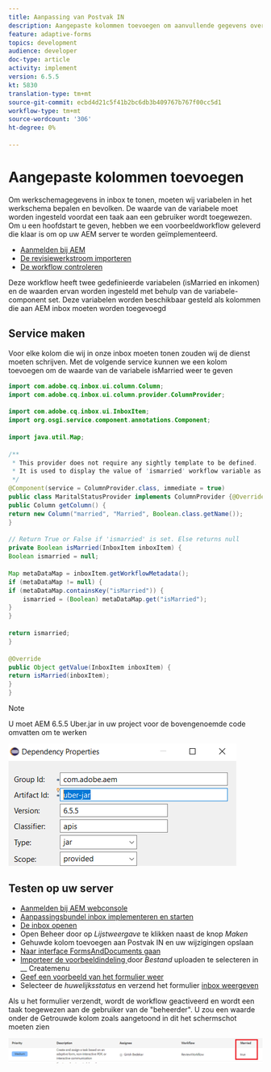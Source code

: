 ```yaml
---
title: Aanpassing van Postvak IN
description: Aangepaste kolommen toevoegen om aanvullende gegevens over de workflow weer te geven
feature: adaptive-forms
topics: development
audience: developer
doc-type: article
activity: implement
version: 6.5.5
kt: 5830
translation-type: tm+mt
source-git-commit: ecbd4d21c5f41b2bc6db3b409767b767f00cc5d1
workflow-type: tm+mt
source-wordcount: '306'
ht-degree: 0%

---
```



# Aangepaste kolommen toevoegen

Om werkschemagegevens in inbox te tonen, moeten wij variabelen in het werkschema bepalen en bevolken. De waarde van de variabele moet worden ingesteld voordat een taak aan een gebruiker wordt toegewezen. Om u een hoofdstart te geven, hebben we een voorbeeldworkflow geleverd die klaar is om op uw AEM server te worden geïmplementeerd.

* [Aanmelden bij AEM](http://localhost:4502/crx/de/index.jsp)
* [De revisiewerkstroom importeren](assets/review-workflow.zip)
* [De workflow controleren](http://localhost:4502/editor.html/conf/global/settings/workflow/models/reviewworkflow.html)

Deze workflow heeft twee gedefinieerde variabelen (isMarried en inkomen) en de waarden ervan worden ingesteld met behulp van de variabele-component set. Deze variabelen worden beschikbaar gesteld als kolommen die aan AEM inbox moeten worden toegevoegd

## Service maken

Voor elke kolom die wij in onze inbox moeten tonen zouden wij de dienst moeten schrijven. Met de volgende service kunnen we een kolom toevoegen om de waarde van de variabele isMarried weer te geven

```java
import com.adobe.cq.inbox.ui.column.Column;
import com.adobe.cq.inbox.ui.column.provider.ColumnProvider;

import com.adobe.cq.inbox.ui.InboxItem;
import org.osgi.service.component.annotations.Component;

import java.util.Map;

/**
 * This provider does not require any sightly template to be defined.
 * It is used to display the value of 'ismarried' workflow variable as a column in inbox
 */
@Component(service = ColumnProvider.class, immediate = true)
public class MaritalStatusProvider implements ColumnProvider {@Override
public Column getColumn() {
return new Column("married", "Married", Boolean.class.getName());
}

// Return True or False if 'ismarried' is set. Else returns null
private Boolean isMarried(InboxItem inboxItem) {
Boolean ismarried = null;

Map metaDataMap = inboxItem.getWorkflowMetadata();
if (metaDataMap != null) {
if (metaDataMap.containsKey("isMarried")) {
    ismarried = (Boolean) metaDataMap.get("isMarried");
}
}

return ismarried;
}

@Override
public Object getValue(InboxItem inboxItem) {
return isMarried(inboxItem);
}
}
```

>[!NOTE]
>
>U moet AEM 6.5.5 Uber.jar in uw project voor de bovengenoemde code omvatten om te werken

![uber-jar](assets/uber-jar.PNG)

## Testen op uw server

* [Aanmelden bij AEM webconsole](http://localhost:4502/system/console/bundles)
* [Aanpassingsbundel inbox implementeren en starten](assets/inboxcustomization.inboxcustomization.core-1.0-SNAPSHOT.jar)
* [De inbox openen](http://localhost:4502/aem/inbox)
* Open Beheer door op _Lijstweergave_ te klikken naast de knop _Maken_
* Gehuwde kolom toevoegen aan Postvak IN en uw wijzigingen opslaan
* [Naar interface FormsAndDocuments gaan](http://localhost:4502/aem/forms.html/content/dam/formsanddocuments)
* [Importeer de voorbeeldindeling ](assets/snap-form.zip) door  _Bestand_ uploaden te selecteren in  __ Createmenu
* [Geef een voorbeeld van het formulier weer](http://localhost:4502/content/dam/formsanddocuments/snapform/jcr:content?wcmmode=disabled)
* Selecteer de _huwelijksstatus_ en verzend het formulier
   [inbox weergeven](http://localhost:4502/aem/inbox)

Als u het formulier verzendt, wordt de workflow geactiveerd en wordt een taak toegewezen aan de gebruiker van de &quot;beheerder&quot;. U zou een waarde onder de Getrouwde kolom zoals aangetoond in dit het schermschot moeten zien

![gehuwde kolom](assets/married-column.PNG)
